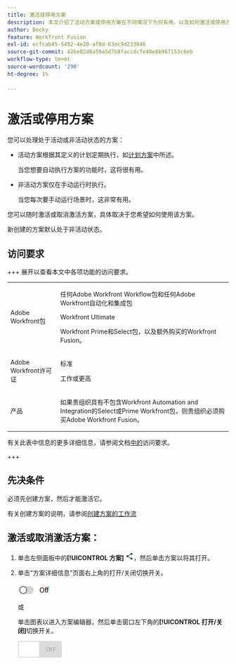 ```yaml
---
title: 激活或停用方案
description: 本文介绍了活动方案或停用方案在不同情况下为何有用，以及如何激活或停用方案。
author: Becky
feature: Workfront Fusion
exl-id: ecfcab45-5492-4e20-af8d-63ec9d233046
source-git-commit: 42be02d6a59a5d7b8faccdcfe40e8b967153c6eb
workflow-type: tm+mt
source-wordcount: '298'
ht-degree: 1%

---
```


# 激活或停用方案

您可以处理处于活动或非活动状态的方案：

* 活动方案根据其定义的计划定期执行，如[计划方案](/help/workfront-fusion/create-scenarios/config-scenarios-settings/schedule-a-scenario.md)中所述。

  当您想要自动执行方案的功能时，这将很有用。

* 非活动方案仅在手动运行时执行。

  当您每次要手动运行场景时，这非常有用。

您可以随时激活或取消激活方案，具体取决于您希望如何使用该方案。

新创建的方案默认处于非活动状态。

## 访问要求

+++ 展开以查看本文中各项功能的访问要求。

<table style="table-layout:auto">
 <col> 
 <col> 
 <tbody> 
  <tr> 
   <td role="rowheader">Adobe Workfront包</td> 
   <td> <p>任何Adobe Workfront Workflow包和任何Adobe Workfront自动化和集成包</p><p>Workfront Ultimate</p><p>Workfront Prime和Select包，以及额外购买的Workfront Fusion。</p> </td> 
  </tr> 
  <tr data-mc-conditions=""> 
   <td role="rowheader">Adobe Workfront许可证</td> 
   <td> <p>标准</p><p>工作或更高</p> </td> 
  </tr> 
  <tr> 
   <td role="rowheader">产品</td> 
   <td>
   <p>如果贵组织具有不包含Workfront Automation and Integration的Select或Prime Workfront包，则贵组织必须购买Adobe Workfront Fusion。</li></ul>
   </td> 
  </tr>
 </tbody> 
</table>

有关此表中信息的更多详细信息，请参阅文档[中的](/help/workfront-fusion/references/licenses-and-roles/access-level-requirements-in-documentation.md)访问要求。

+++

## 先决条件

必须先创建方案，然后才能激活它。

有关创建方案的说明，请参阅[创建方案的工作流](/help/workfront-fusion/create-scenarios/plan-a-scenario/create-a-scenario-workflow.md)

## 激活或取消激活方案：

1. 单击左侧面板中的&#x200B;**[!UICONTROL 方案]** ![方案图标](assets/scenarios-icon.png)，然后单击方案以将其打开。
1. 单击“方案详细信息”页面右上角的打开/关闭切换开关。

   ![详细信息激活切换](assets/active-toggle-details-page.png)

   或

   单击图表以进入方案编辑器，然后单击窗口左下角的&#x200B;**[!UICONTROL 打开/关闭]**&#x200B;切换开关。

   ![开关开关](assets/on-off-switch.jpg)
